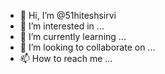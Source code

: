 - 👋 Hi, I’m @51hiteshsirvi
- 👀 I’m interested in ...
- 🌱 I’m currently learning ...
- 💞️ I’m looking to collaborate on ...
- 📫 How to reach me ...

<!---
51hiteshsirvi/51hiteshsirvi is a ✨ special ✨ repository because its `README.md` (this file) appears on your GitHub profile.
You can click the Preview link to take a look at your changes.
--->
